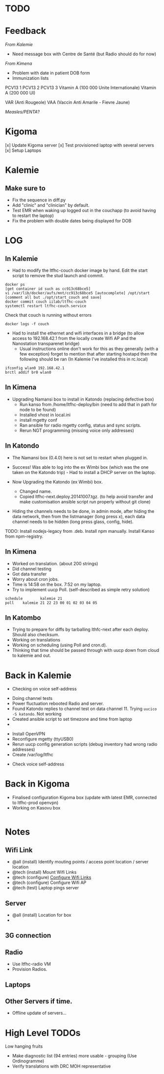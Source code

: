 
# TODO

# Feedback
 
_From Kalemie_

  - Need message box with Centre de Santé (but Radio should do for now)

_From Kimena_
  - Problem with date in patient DOB form
  - Immunization lists

PCV13 1
PCV13 2
PCV13 3
Vitamin A (100 000 Unite Internationale)
Vitamin A (200 000 UI)

VAR (Anti Rougeole)
VAA (Vaccin Anti Amarile - Fievre Jaune)

*Measles/PENTA*?

# Kigoma

[x] Update Kigoma server
[x] Test provisioned laptop with several servers
[x] Setup Laptops

# Kalemie

## Make sure to

 - Fix the sequence in diff.py
 - Add "clinic" and "clinician" by default.
 - Test EMR when waking up logged out in the couchapp (to avoid having to restart the laptop)
 - Fix the problem with double dates being displayed for DOB

# LOG

## In Kalemie
   - Had to modify the ltfhc-couch docker image by hand. Edit the start script to remove the stud launch and commit.

```
docker ps
[get container id such as cc913c68bce5]
vi /var/lib/docker/aufs/mnt/cc913c68bce5 [autocomplete] /opt/start
[comment all but ./opt/start_couch and save]
docker commit couch iilab/ltfhc-couch
systemctl restart ltfhc-couch.service
```

Check that couch is running without errors
```
docker logs -f couch
```

 - Had to install the ethernet and wifi interfaces in a bridge (to allow access to 192.168.42.1 from the locally create Wifi AP and the Nanostation transparenet bridge) 
   - Usual instructions online don't work for this as they generally (with a few exception) forget to mention that after starting hostapd then the following should be ran (In Kalemie I've installed this in rc.local)

```
ifconfig wlan0 192.168.42.1
brctl addif br0 wlan0
```


## In Kimena

 - Upgrading Namansi box to install in Katondo (replacing defective box)
   - Run kanso from /home/ltfhc-deploy/bin (need to add that in path for node to be found)
   - Installed vhost in local.ini
   - install mgetty conf
   - Ran ansible for radio mgetty config, status and sync scripts.
   - Rerun NGT programming (missing voice only addresses)

## In Katondo

   - The Namansi box (0.4.0) here is not set to restart when plugged in.
   - Success! Was able to log into the ex Wimbi box (which was the one taken on the Katondo trip) - Had to install a DHCP server on the laptop.
   - Now Upgrading the Katondo (ex Wimbi) box.
     - Changed name.
     - Copied ltfhc-next.deploy.20141007.tgz. (to help avoid transfer and make customisation ansible script run properly without git clone)

   - Hiding the channels needs to be done, in admin mode, after hiding the data network, then from the listmanager (long press x), each data channel needs to be hidden (long press glass, config, hide).

TODO: Install nodejs-legacy from .deb. Install npm manually. Install Kanso from npm-registry.

## In Kimena

 - Worked on translation. (about 200 strings)
 - Did channel testing
 - Got data transfer
 - Worry about cron jobs.
 - Time is 14:58 on the box. 7:52 on my laptop.
 - Try to implement uucp Poll. (self-described as simple retry solution)

```
schedule        kalemie 21
poll    kalemie 21 22 23 00 01 02 03 04 05
```

## In Katombo
 - Trying to prepare for diffs by tarballing lthfc-next after each deploy. Should also checksum.
 - Working on translations
 - Working on scheduling (using Poll and cron.d). 
 - Thinking that time should be passed through with uucp down from cloud to kalemie and out.

# Back in Kalemie
 + Checking on voice self-address
 - Doing channel tests
 - Power fluctuation rebooted Radio and server.
 - Found Katondo replies to channel test on data channel 11. Trying ```uucico -S katondo```. Not working
 - Created ansible script to set timezone and time from laptop
 - 

 + Install OpenVPN
 + Reconfigure mgetty (ttyUSB0)
 + Rerun uucp config generation scripts (debug inventory had wrong radio addresses)
 + Create /var/log/ltfhc
 - Check voice self-address

# Back in Kigoma

 - Finalised configuration Kigoma box (update with latest EMR, connected to ltfhc-prod openvpn)
 - Working on Kasovu box
 
```

```

# Notes

## Wifi Link

 - @all (install) Identify mouting points / access point location / server location
 - @tech (install) Mount Wifi Links
 - @tech (configure) [Configure Wifi Links]()
 - @tech (configure) Configure Wifi AP
 - @tech (test) Laptop pings server

## Server

 - @all (install) Location for box
 - 

## 3G connection

## Radio

 - Use ltfhc-radio VM
 - Provision Radios.

## Laptops

## Other Servers if time.

 - Offline update of servers...


# High Level TODOs

Low hanging fruits
 - Make diagnostic list (94 entries) more usable - grouping (Use Ordinogramme)
 - Verify translations with DRC MOH representative

